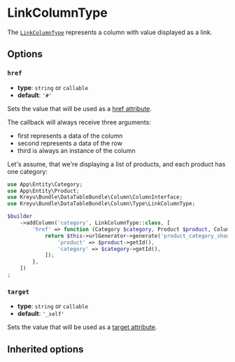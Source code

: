 <script setup>
    import ColumnTypeOptions from "./options/column.md";
</script>

# LinkColumnType

The [`LinkColumnType`](https://github.com/Kreyu/data-table-bundle/blob/main/src/Column/Type/LinkColumnType.php) represents a column with value displayed as a link.

## Options

### `href`

- **type**: `string` or `callable`
- **default**: `'#'`

Sets the value that will be used as a [href attribute](https://developer.mozilla.org/en-US/docs/Web/HTML/Element/a#attr-href).

The callback will always receive three arguments:

- first represents a data of the column
- second represents a data of the row
- third is always an instance of the column

Let's assume, that we're displaying a list of products, and each product has one category:

```php
use App\Entity\Category;
use App\Entity\Product;
use Kreyu\Bundle\DataTableBundle\Column\ColumnInterface;
use Kreyu\Bundle\DataTableBundle\Column\Type\LinkColumnType;

$builder
    ->addColumn('category', LinkColumnType::class, [
        'href' => function (Category $category, Product $product, ColumnInterface $column): string {
            return $this->urlGenerator->generate('product_category_show', [
                'product' => $product->getId(),
                'category' => $category->getId(),
            ]);
        },
    ])
;
```

### `target`

- **type**: `string` or `callable`
- **default**: `'_self'`

Sets the value that will be used as a [target attribute](https://developer.mozilla.org/en-US/docs/Web/HTML/Element/a#attr-target).

## Inherited options

<ColumnTypeOptions/>
